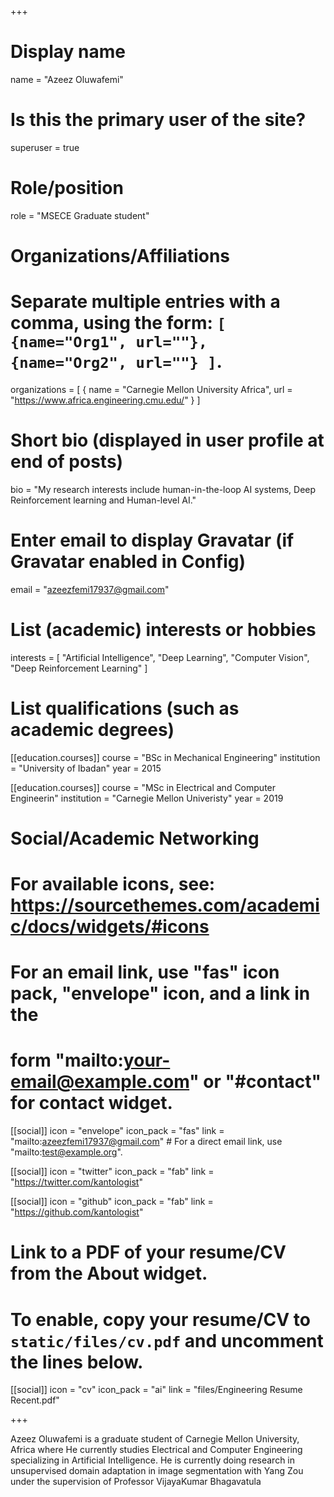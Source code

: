 +++
# Display name
name = "Azeez Oluwafemi"

# Is this the primary user of the site?
superuser = true

# Role/position
role = "MSECE Graduate student"

# Organizations/Affiliations
#   Separate multiple entries with a comma, using the form: `[ {name="Org1", url=""}, {name="Org2", url=""} ]`.
organizations = [ { name = "Carnegie Mellon University Africa", url = "https://www.africa.engineering.cmu.edu/" } ]

# Short bio (displayed in user profile at end of posts)
bio = "My research interests include human-in-the-loop AI systems, Deep Reinforcement learning and Human-level AI."

# Enter email to display Gravatar (if Gravatar enabled in Config)
email = "azeezfemi17937@gmail.com"

# List (academic) interests or hobbies
interests = [
  "Artificial Intelligence",
  "Deep Learning",
  "Computer Vision",
  "Deep Reinforcement Learning"
]

# List qualifications (such as academic degrees)
[[education.courses]]
  course = "BSc in Mechanical Engineering"
  institution = "University of Ibadan"
  year = 2015

[[education.courses]]
  course = "MSc in Electrical and Computer Engineerin"
  institution = "Carnegie Mellon Univeristy"
  year = 2019

# Social/Academic Networking
# For available icons, see: https://sourcethemes.com/academic/docs/widgets/#icons
#   For an email link, use "fas" icon pack, "envelope" icon, and a link in the
#   form "mailto:your-email@example.com" or "#contact" for contact widget.

[[social]]
  icon = "envelope"
  icon_pack = "fas"
  link = "mailto:azeezfemi17937@gmail.com"  # For a direct email link, use "mailto:test@example.org".

[[social]]
  icon = "twitter"
  icon_pack = "fab"
  link = "https://twitter.com/kantologist"


[[social]]
  icon = "github"
  icon_pack = "fab"
  link = "https://github.com/kantologist"

# Link to a PDF of your resume/CV from the About widget.
# To enable, copy your resume/CV to `static/files/cv.pdf` and uncomment the lines below.
 [[social]]
   icon = "cv"
   icon_pack = "ai"
   link = "files/Engineering Resume Recent.pdf"

+++

Azeez Oluwafemi is a graduate student of Carnegie Mellon University, Africa where He currently studies Electrical and Computer Engineering specializing in Artificial Intelligence. He is currently doing research in unsupervised domain adaptation in image segmentation with Yang Zou under the supervision of Professor VijayaKumar Bhagavatula 
